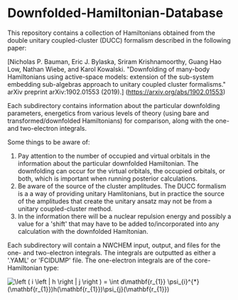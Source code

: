 # Downfolded-Hamiltonian-Database

This repository contains a collection of Hamiltonians obtained from the double 
unitary coupled-cluster (DUCC) formalism described in the following paper:

[Nicholas P. Bauman, Eric J. Bylaska, Sriram Krishnamoorthy, Guang Hao Low, 
Nathan Wiebe, and Karol Kowalski. "Downfolding of many-body Hamiltonians using 
active-space models: extension of the sub-system embedding sub-algebras approach 
to unitary coupled cluster formalisms." arXiv preprint arXiv:1902.01553 (2019).]
(https://arxiv.org/abs/1902.01553)

Each subdirectory contains information about the particular downfolding parameters,
energetics from various levels of theory (using bare and transformed/downfolded 
Hamiltonians) for comparison, along with the one- and two-electron integrals. 

Some things to be aware of:
  1. Pay attention to the number of occupied and virtual orbitals in the 
     information about the particular downfolded Hamiltonian. The downfolding can 
     occur for the virtual orbitals, the occupied orbitals, or both, which is 
     important when running posterior calculations.
  2. Be aware of the source of the cluster amplitudes. The DUCC formalism is a 
     a way of providing unitary Hamlitonians, but in practice the source of the
     amplitudes that create the unitary ansatz may not be from a unitary 
     coupled-cluster method.
  3. In the information there will be a nuclear repulsion energy and possibly a 
     value for a 'shift' that may have to be added to/incorporated into any 
     calculation with the downfolded Hamltonian. 
     
Each subdirectory will contain a NWCHEM input, output, and files for the one- and 
two-electron integrals. The integrals are outputted as either a '.YAML' or 'FCIDUMP'
file. The one-electron integrals are of the core-Hamiltonian type:

<img src="https://latex.codecogs.com/svg.latex?\left&space;(&space;i&space;\left&space;|&space;h&space;\right&space;|&space;j&space;\right&space;)&space;=&space;\int&space;d\mathbf{r_{1}}&space;\psi_{i}^{*}(\mathbf{r_{1}})h(\mathbf{r_{1}})\psi_{j}(\mathbf{r_{1}})" title="\left ( i \left | h \right | j \right ) = \int d\mathbf{r_{1}} \psi_{i}^{*}(\mathbf{r_{1}})h(\mathbf{r_{1}})\psi_{j}(\mathbf{r_{1}})" />
